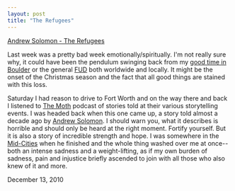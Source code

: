 ```yaml
---
layout: post
title: "The Refugees"
---
```


<p class="media"><span class="audioplayer"><span id="audioplayer_1"><a href="http://danielsjourney.com/files/01%20Andrew%20Solomon_%20The%20Refugees.mp3">Andrew Solomon - The Refugees</a></span></span></p>

Last week was a pretty bad week emotionally/spiritually. I'm not really sure why, it could have been the pendulum swinging back from my [good time in Boulder](http://danielsjourney.com/2010/12/08/boulder.html) or the general [FUD](http://en.wikipedia.org/wiki/Fear,_uncertainty_and_doubt) both worldwide and locally. It might be the onset of the Christmas season and the fact that all good things are stained with this loss. 

Saturday I had reason to drive to Fort Worth and on the way there and back I listened to [The Moth](http://www.themoth.org/) podcast of stories told at their various storytelling events. I was headed back when this one came up, a story told almost a decade ago by [Andrew Solomon](http://www.google.com/search?q=Andrew+Solomon). I should warn you, what it describes is horrible and should only be heard at the right moment. Fortify yourself. But it is also a story of incredible strength and hope. I was somewhere in the [Mid-Cities](http://en.wikipedia.org/wiki/Mid-Cities) when he finished and the whole thing washed over me at once--both an intense sadness and a weight-lifting, as if my own burden of sadness, pain and injustice briefly ascended to join with all those who also knew of it and more.

<p class="date">December 13, 2010</p>

<script type="text/javascript">  
  $(function(){
    AudioPlayer.embed("audioplayer_1", {soundFile: "http://danielsjourney.com/files/01%20Andrew%20Solomon_%20The%20Refugees.mp3",  
        titles: "The Refugees",  
        artists: "Andrew Solomon"});
  });
</script>
